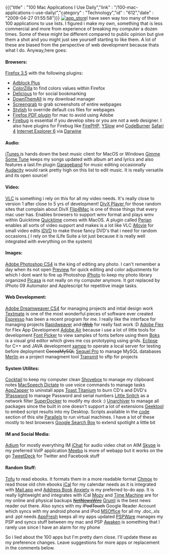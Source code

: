 {{{"title" : "100 Mac Applications I Use Daily","link" : "/100-mac-applications-i-use-daily/","category" : "Technology","id" : "612","date" : "2009-04-27 01:55:58"}}}
[![app_store](/img/upload/app_store.jpg "app_store")](/img/upload/app_store.jpg)I have seen way too many of these 100 applications to use lists. I figured i make my own, something that is less commercial and more from experience of breaking my computer a dozen times. Some of these might be different compared to public opinion but give them a shot and you might just see yourself starting to like them. A lot of these are biased from the perspective of web development because thats what I do. Anyway,here goes:

<!--more-->

#### Browsers:

[Firefox 3.5](http://www.mozilla.com/en-US/firefox/all-beta.html) with the following plugins:

*   [Adblock Plus](http://adblockplus.org/en/)
*   [ColorZilla](https://addons.mozilla.org/en-US/firefox/addon/271) to find colors values within Firefox
*   [Delicious](https://addons.mozilla.org/en-US/firefox/addon/3615) to for social bookmarking
*   [DownThemAll](https://addons.mozilla.org/en-US/firefox/addon/201) is my download manager
*   [Screengrab](https://addons.mozilla.org/en-US/firefox/addon/1146) to grab screenshots of entire webpages
*   [Stylish](https://addons.mozilla.org/en-US/firefox/addon/2108) to override default css files for webpages
*   [Firefox PDF plugin](http://code.google.com/p/firefox-mac-pdf/) for mac to avoid using Adobe
*   [Firebug](https://addons.mozilla.org/en-US/firefox/addon/1843) is essential if you develop sites or you are not a web designer. I also have plugins for Firebug like [FirePHP](https://addons.mozilla.org/en-US/firefox/addon/6149), [YSlow](https://addons.mozilla.org/en-US/firefox/addon/5369) and [CodeBurner](https://addons.mozilla.org/en-US/firefox/addon/10273)
[Safari 4](http://www.apple.com/safari/download/)
[Internet Explorer 6](http://www.kronenberg.org/ies4osx/) via [Darwine](http://www.kronenberg.org/darwine/)

#### Audio:

[iTunes ](http://www.apple.com/itunes/overview/?ref=http://itunes.com)is hands down the best music client for MacOS or Windows
[Gimme Some Tune](http://www.eternalstorms.at/gimmesometune/) keeps my songs updated with album art and lyrics and also features a last.fm plugin
[Garageband](http://www.apple.com/ilife/garageband/) for music editing occasionally
[Audacity](http://audacity.sourceforge.net/) would rank pretty high on this list to edit music. It is really versatile and its open source!

#### Video:

[VLC](http://www.videolan.org/vlc/) is something i rely on this for all my video needs. It's really close to version 1 after close to 5 yrs of development!
[DivX Player ](http://www.divx.com/en/mac)for those random sites that complain about DivX
[Flip4Mac](http://www.telestream.net/telestream-products/desktop-products.htm) is one of those things that every mac user has. Enables browsers to support wmv format and plays wmv within Quicktime
[Quicktime](http://www.apple.com/quicktime/) comes with MacOS. A plugin called [Perian](http://perian.org/) enables all sorts of video support and makes is a lot like VLC
[iMovie](http://www.apple.com/ilife/imovie/) for small video edits
[iDVD](http://www.apple.com/ilife/idvd/) to make those fancy DVD's that i need for random occasions.( I rely on the iLife Suite a lot just because it is really well integrated with everything on the system)

#### Images:

[Adobe Photoshop CS4](http://www.adobe.com/products/photoshop/photoshop/) is the king of editing any photo. I can't remember a day when its not open
[Preview](http://support.apple.com/kb/HT2506) for quick editing and color adjustments for which I dont want to fire up Photoshop
[iPhoto](http://www.apple.com/ilife/iphoto/) to keep my photo library organized
[Picasa](http://picasa.google.com/mac/) is not really on my computer anymore. It got replaced by iPhoto 09
Automator and Applescript for repetitive image tasks.

#### Web Development:

[Adobe Dreamweaver CS4](http://www.adobe.com/products/dreamweaver/) for managing projects and intial design work
[Textmate](http://macromates.com/) is one of the most wonderful pieces of software ever created
[Espresso](http://macrabbit.com/espresso/) has been a recent program for me. I really like the interface for managing projects
[Rapidweaver](http://www.realmacsoftware.com/rapidweaver/) and<span style="text-decoration: line-through;"> [iWeb](http://www.apple.com/ilife/iweb/)</span> for really fast work :D
[Adobe Flex](http://www.adobe.com/products/flex/) for Flex App Development
[Adobe Air](http://www.adobe.com/products/air/) because i use a lot of little tools for development
[Font Picker](http://www.richardsprojects.co.uk/products/font-picker/) to view samples of fonts before using them
[Boks](http://www.creativeapplications.net/2009/04/07/boks-air/) is a visual grid editor which gives me css prototyping using grids.
[Eclipse](http://www.eclipse.org/) for C++ and JAVA development
[xampp](http://www.apachefriends.org/en/xampp.html) to operate a local server for testing before deployment
<span style="text-decoration: line-through;">CocoaMySQL</span> [Sequel Pro](http://www.sequelpro.com/) to manage MySQL databases
[Merlin](http://www.projectwizards.net/en/merlin/) as a project managment tool
[Transmit](http://www.panic.com/transmit/) to sftp for projects

#### System Utilites:

[Cocktail](http://www.macupdate.com/info.php/id/10909) to keep my computer clean
[Shovebox](http://www.wonderwarp.com/shovebox/) to manage my clipboard notes
[MacSpeech Dictate](http://www.macspeech.com/product_info.php?products_id=1018) to use voice commands to manage tasks
[AppZapper](http://www.appzapper.com/) to uninstall apps
[Toast Titanium](http://www.roxio.com/) to burn CD's and DVD's
[1Password](http://agilewebsolutions.com/products/1Password) to manage Password and serial numbers
[Little Snitch](http://www.obdev.at/products/littlesnitch/index.html) as a network filter
[SuperDocker](http://www.superdocker.com/) to modify my dock :)
[Unarchiver](http://wakaba.c3.cx/s/apps/unarchiver.html) to manage all packages since the built in one doesn't support a lot of extensions
[Geektool](http://projects.tynsoe.org/en/geektool/) to embed script results into my Desktop. Scripts available in the [code](/code/) section of this site
[Parallels](http://www.parallels.com/) to run virtual machines. I have a lot of these mostly to test browsers
[Google Search Box](http://code.google.com/p/qsb-mac/) to extend spotlight a little bit

#### IM and Social Media:

[Adium](http://adium.im/) for mostly everything IM
[iChat](http://www.apple.com/macosx/features/ichat.html) for audio video chat on AIM
[Skype](http://www.skype.com/) is my preferred VoIP application
[Meebo](http://www.meebo.com) is more of webapp but it works on the go
[TweetDeck](http://www.tweetdeck.com/beta/) for Twitter and Facebook stuff

#### Random Stuff:

[Tofu](http://amarsagoo.info/tofu/index.shtml) to read ebooks. It formats them in a more readable format
[Chmox](http://chmox.sourceforge.net/) to read those old chm ebooks
[iCal](http://www.apple.com/support/ical/) for my calendar needs as it is integrated with [Mail.app](http://www.apple.com/macosx/features/mail.html) and [Address Book](http://support.apple.com/kb/HT2486)
[Anxiety](http://www.anxietyapp.com/) is my preferred to-do app. It is really lightweight and integrates with iCal
[Mozy](https://mozy.com/) and [Time Machine](http://www.apple.com/macosx/features/timemachine.html) are for my online and physical backups
<span style="text-decoration: line-through;">[NetNewsWire](http://www.newsgator.com/INDIVIDUALS/NETNEWSWIRE/)</span> [Gruml](http://www.grumlapp.com/ "Gruml") is the best news reader out there. Also syncs with my <span style="text-decoration: line-through;">iPodTouch</span> Google Reader Account which syncs with my android phone and iPod
[MSOffice](http://www.microsoft.com/mac/default.mspx) for all my .doc,.xls and .ppt needs
[AppFresh](http://metaquark.de/appfresh/) keeps all my apps updated
[PSPWare](http://www.nullriver.com/products/pspware) manages my PSP and syncs stuff between my mac and PSP
[Awaken](http://www.embraceware.com/products/awaken/) is something that I rarely use since I have an alarm for my phone

So i lied about the 100 apps but I'm pretty darn close. I'll update these as my preference changes. Leave suggestions for more apps or replacement in the comments below.